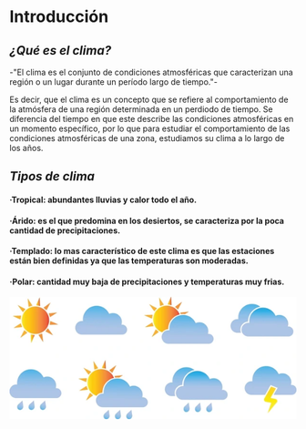# Introducción

## *¿Qué es el clima?*

-"El clima es el conjunto de condiciones atmosféricas que caracterizan una región o un lugar durante un período largo de tiempo."-

Es decir, que el clima es un concepto que se refiere al comportamiento de la atmósfera de una región determinada en un perdiodo de tiempo. Se diferencia del tiempo en que este describe las condiciones atmosféricas en un momento específico, por lo que para estudiar el comportamiento de las condiciones atmosféricas de una zona, estudiamos su clima a lo largo de los años.

## *Tipos de clima*

#### ·Tropical: abundantes lluvias y calor todo el año.

#### ·Árido: es el que predomina en los desiertos, se caracteriza por la poca cantidad de precipitaciones.

#### ·Templado: lo mas característico de este clima es que las estaciones están bien definidas ya que las temperaturas son moderadas.

#### ·Polar: cantidad muy baja de precipitaciones y temperaturas muy frias.

![clima.png](https://github.com/Alberto-Rodriguez999/U2-Retos-ambientales-y-sociales-a-los-que-se-enfrenta-la-sociedad/blob/main/IMAGENES/clima.png)
